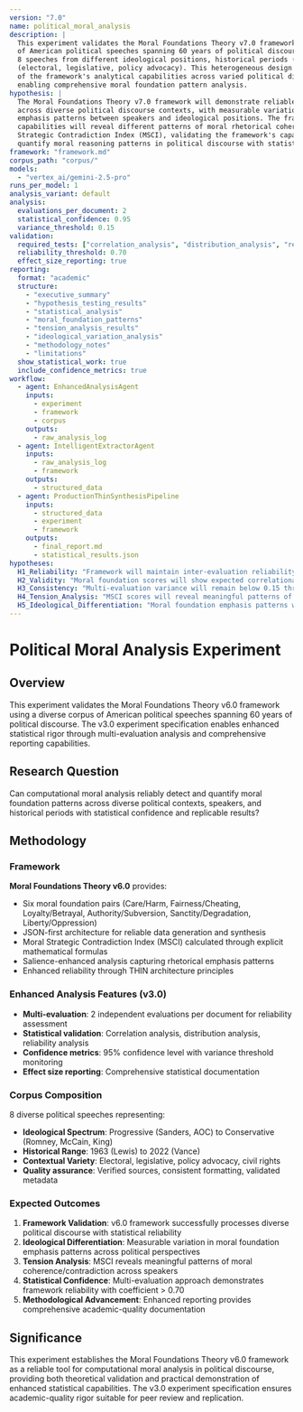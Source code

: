 ```yaml
---
version: "7.0"
name: political_moral_analysis
description: |
  This experiment validates the Moral Foundations Theory v7.0 framework using a diverse corpus 
  of American political speeches spanning 60 years of political discourse. The corpus includes 
  8 speeches from different ideological positions, historical periods (1963-2022), and contexts 
  (electoral, legislative, policy advocacy). This heterogeneous design provides a robust test 
  of the framework's analytical capabilities across varied political discourse contexts while 
  enabling comprehensive moral foundation pattern analysis.
hypothesis: |
  The Moral Foundations Theory v7.0 framework will demonstrate reliable dimensional scoring 
  across diverse political discourse contexts, with measurable variation in moral foundation 
  emphasis patterns between speakers and ideological positions. The framework's tension analysis 
  capabilities will reveal different patterns of moral rhetorical coherence through the Moral 
  Strategic Contradiction Index (MSCI), validating the framework's capacity to detect and 
  quantify moral reasoning patterns in political discourse with statistical confidence.
framework: "framework.md"
corpus_path: "corpus/"
models:
  - "vertex_ai/gemini-2.5-pro"
runs_per_model: 1
analysis_variant: default
analysis:
  evaluations_per_document: 2
  statistical_confidence: 0.95
  variance_threshold: 0.15
validation:
  required_tests: ["correlation_analysis", "distribution_analysis", "reliability_analysis"]
  reliability_threshold: 0.70
  effect_size_reporting: true
reporting:
  format: "academic"
  structure:
    - "executive_summary"
    - "hypothesis_testing_results" 
    - "statistical_analysis"
    - "moral_foundation_patterns"
    - "tension_analysis_results"
    - "ideological_variation_analysis"
    - "methodology_notes"
    - "limitations"
  show_statistical_work: true
  include_confidence_metrics: true
workflow:
  - agent: EnhancedAnalysisAgent
    inputs:
      - experiment
      - framework
      - corpus
    outputs:
      - raw_analysis_log
  - agent: IntelligentExtractorAgent
    inputs:
      - raw_analysis_log
      - framework
    outputs:
      - structured_data
  - agent: ProductionThinSynthesisPipeline
    inputs:
      - structured_data
      - experiment
      - framework
    outputs:
      - final_report.md
      - statistical_results.json
hypotheses:
  H1_Reliability: "Framework will maintain inter-evaluation reliability with coefficient > 0.70 across all moral foundations"
  H2_Validity: "Moral foundation scores will show expected correlational patterns based on moral psychology theory"
  H3_Consistency: "Multi-evaluation variance will remain below 0.15 threshold across the diverse political corpus"
  H4_Tension_Analysis: "MSCI scores will reveal meaningful patterns of moral coherence/contradiction across ideological positions"
  H5_Ideological_Differentiation: "Moral foundation emphasis patterns will demonstrate measurable variation across progressive, liberal, conservative, and civil rights perspectives"
---
```


# Political Moral Analysis Experiment

## Overview

This experiment validates the Moral Foundations Theory v6.0 framework using a diverse corpus of American political speeches spanning 60 years of political discourse. The v3.0 experiment specification enables enhanced statistical rigor through multi-evaluation analysis and comprehensive reporting capabilities.

## Research Question

Can computational moral analysis reliably detect and quantify moral foundation patterns across diverse political contexts, speakers, and historical periods with statistical confidence and replicable results?

## Methodology

### Framework
**Moral Foundations Theory v6.0** provides:
- Six moral foundation pairs (Care/Harm, Fairness/Cheating, Loyalty/Betrayal, Authority/Subversion, Sanctity/Degradation, Liberty/Oppression)
- JSON-first architecture for reliable data generation and synthesis
- Moral Strategic Contradiction Index (MSCI) calculated through explicit mathematical formulas
- Salience-enhanced analysis capturing rhetorical emphasis patterns
- Enhanced reliability through THIN architecture principles

### Enhanced Analysis Features (v3.0)
- **Multi-evaluation**: 2 independent evaluations per document for reliability assessment
- **Statistical validation**: Correlation analysis, distribution analysis, reliability analysis
- **Confidence metrics**: 95% confidence level with variance threshold monitoring
- **Effect size reporting**: Comprehensive statistical documentation

### Corpus Composition
8 diverse political speeches representing:
- **Ideological Spectrum**: Progressive (Sanders, AOC) to Conservative (Romney, McCain, King)
- **Historical Range**: 1963 (Lewis) to 2022 (Vance)
- **Contextual Variety**: Electoral, legislative, policy advocacy, civil rights
- **Quality assurance**: Verified sources, consistent formatting, validated metadata

### Expected Outcomes
1. **Framework Validation**: v6.0 framework successfully processes diverse political discourse with statistical reliability
2. **Ideological Differentiation**: Measurable variation in moral foundation emphasis patterns across political perspectives
3. **Tension Analysis**: MSCI reveals meaningful patterns of moral coherence/contradiction across speakers
4. **Statistical Confidence**: Multi-evaluation approach demonstrates framework reliability with coefficient > 0.70
5. **Methodological Advancement**: Enhanced reporting provides comprehensive academic-quality documentation

## Significance

This experiment establishes the Moral Foundations Theory v6.0 framework as a reliable tool for computational moral analysis in political discourse, providing both theoretical validation and practical demonstration of enhanced statistical capabilities. The v3.0 experiment specification ensures academic-quality rigor suitable for peer review and replication. 